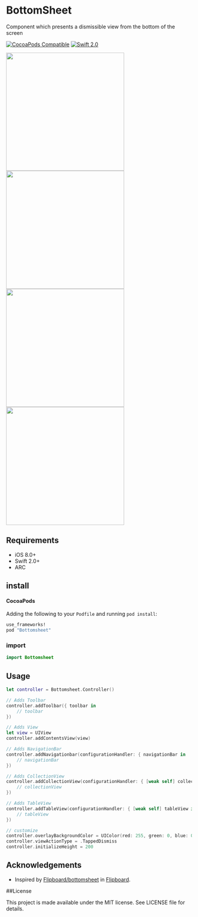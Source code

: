 # BottomSheet

Component which presents a dismissible view from the bottom of the screen

[![CocoaPods Compatible](http://img.shields.io/cocoapods/v/Bottomsheet.svg?style=flat)](http://cocoadocs.org/docsets/Bottomsheet)
[![Swift 2.0](https://img.shields.io/badge/Swift-2.0-orange.svg?style=flat)](https://developer.apple.com/swift/)

<img src="https://github.com/hryk224/Bottomsheet/wiki/images/sample1.gif" width="320" > <img src="https://github.com/hryk224/Bottomsheet/wiki/images/sample2.gif" width="320" > <img src="https://github.com/hryk224/Bottomsheet/wiki/images/sample3.gif" width="320" > <img src="https://github.com/hryk224/Bottomsheet/wiki/images/sample4.gif" width="320" >

## Requirements
- iOS 8.0+
- Swift 2.0+
- ARC

## install

#### CocoaPods

Adding the following to your `Podfile` and running `pod install`:

```Ruby
use_frameworks!
pod "Bottomsheet"
```

### import

```Swift
import Bottomsheet
```

## Usage

```Swift
let controller = Bottomsheet.Controller()

// Adds Toolbar
controller.addToolbar({ toolbar in
    // toolbar
})

// Adds View
let view = UIView
controller.addContentsView(view)

// Adds NavigationBar
controller.addNavigationbar(configurationHandler: { navigationBar in
    // navigationBar
})

// Adds CollectionView
controller.addCollectionView(configurationHandler: { [weak self] collectionView in
    // collectionView
})

// Adds TableView
controller.addTableView(configurationHandler: { [weak self] tableView in
    // tableView
})

// customize
controller.overlayBackgroundColor = UIColor(red: 255, green: 0, blue: 0, alpha: 0.3)
controller.viewActionType = .TappedDismiss
controller.initializeHeight = 200
```

## Acknowledgements

* Inspired by [Flipboard/bottomsheet](https://github.com/Flipboard/bottomsheet) in [Flipboard](https://github.com/Flipboard).

##License

This project is made available under the MIT license. See LICENSE file for details.
